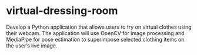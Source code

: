 # virtual-dressing-room
Develop a Python application that allows users to try on virtual clothes using their webcam. The application will use OpenCV for image processing and MediaPipe for pose estimation to superimpose selected clothing items on the user’s live image.
